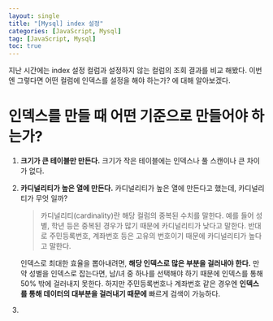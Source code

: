 ```yaml
---
layout: single
title: "[Mysql] index 설정"
categories: [JavaScript, Mysql]
tag: [JavaScript, Mysql]
toc: true
---
```


지난 시간에는 index 설정 컬럼과 설정하지 않는 컬럼의 조회 결과를 비교 해봤다. 이번엔 그렇다면 어떤 컬럼에 인덱스를 설정을 해야 하는가? 에 대해 알아보겠다.

# 인덱스를 만들 때 어떤 기준으로 만들어야 하는가?

1. **크기가 큰 테이블만 만든다.**
   크기가 작은 테이블에는 인덱스나 풀 스캔이나 큰 차이가 없다.

2. **카디널리티가 높은 열에 만든다.**
   카디널리티가 높은 열에 만든다고 했는데, 카디널리티가 무엇 일까?

   > 카디널리티(cardinality)란 해당 컬럼의 중복된 수치를 말한다. 예를 들어 성별, 학년 등은 중복된 경우가 많기 때문에 카디널리티가 낮다고 말한다. 반대로 주민등록번호, 계좌번호 등은 고유의 번호이기 때문에 카디널리티가 높다고 말한다.

   인덱스로 최대한 효율을 뽑아내려면, **해당 인덱스로 많은 부분을 걸러내야 한다.** 만약 성별을 인덱스로 잡는다면, 남/녀 중 하나를 선택해야 하기 때문에 인덱스를 통해 50% 밖에 걸러내지 못한다. 하지만 주민등록번호나 계좌번호 같은 경우엔 **인덱스를 통해 데이터의 대부분을 걸러내기 때문에** 빠르게 검색이 가능하다.

3.
